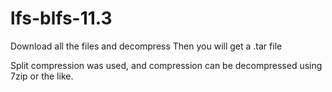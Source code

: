 # lfs-blfs-11.3

Download all the files and decompress
Then you will get a .tar file


Split compression was used, and compression can be decompressed using 7zip or the like.
